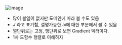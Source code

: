 ![image](https://github.com/user-attachments/assets/0694c691-f38f-4f2f-9107-d992edadf048)

- 많이 볼일이 없지만 도메인에 따라 볼 수도 있음
- $J$ 라고 표기함, 설명가능한 ai에 대한 부분에서 볼 수 있음
- 열단위로는 고정, 행단위로 보면 Gradient 벡터이다.
- 1차 도함수 행렬로 이해하자